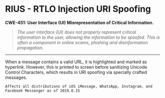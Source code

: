 # RIUS - RTLO Injection URI Spoofing

**CWE-451: User Interface (UI) Misrepresentation of Critical Information.**

> *The user interface (UI) does not properly represent critical information to the user, allowing the information to be spoofed. This is often a component in online scams, phishing and disinformation propagation.*

--- 

When a message contains a valid URL, it is highlighted and marked as hyperlink. However, this is printed to screen before sanitizing Unicode Control Characters, which results in URI spoofing via specially crafted messages.

` Affects all distributions of iOS iMessage, WhatsApp, Instagram, and Facebook Messenger as of 2019.8.15 `

